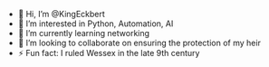 - 👋 Hi, I’m @KingEckbert
- 👀 I’m interested in Python, Automation, AI
- 🌱 I’m currently learning networking
- 💞️ I’m looking to collaborate on ensuring the protection of my heir
- ⚡ Fun fact: I ruled Wessex in the late 9th century

<!---
KingEckbert/KingEckbert is a ✨ special ✨ repository because its `README.md` (this file) appears on your GitHub profile.
You can click the Preview link to take a look at your changes.
--->
